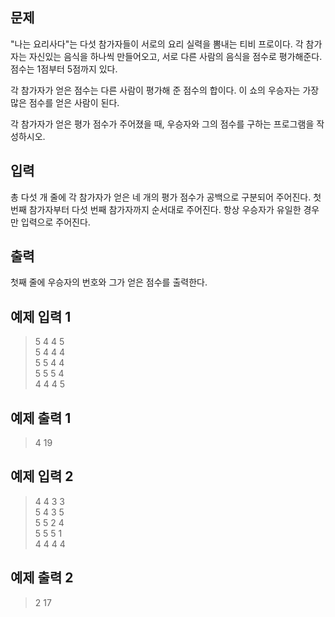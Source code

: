 ## 문제
"나는 요리사다"는 다섯 참가자들이 서로의 요리 실력을 뽐내는 티비 프로이다. 각 참가자는 자신있는 음식을 하나씩 만들어오고, 서로 다른 사람의 음식을 점수로 평가해준다. 점수는 1점부터 5점까지 있다.

각 참가자가 얻은 점수는 다른 사람이 평가해 준 점수의 합이다. 이 쇼의 우승자는 가장 많은 점수를 얻은 사람이 된다.

각 참가자가 얻은 평가 점수가 주어졌을 때, 우승자와 그의 점수를 구하는 프로그램을 작성하시오.

## 입력
총 다섯 개 줄에 각 참가자가 얻은 네 개의 평가 점수가 공백으로 구분되어 주어진다. 첫 번째 참가자부터 다섯 번째 참가자까지 순서대로 주어진다. 항상 우승자가 유일한 경우만 입력으로 주어진다.

## 출력
첫째 줄에 우승자의 번호와 그가 얻은 점수를 출력한다.

## 예제 입력 1 
> 5 4 4 5<br>
5 4 4 4<br>
5 5 4 4<br>
5 5 5 4<br>
4 4 4 5

## 예제 출력 1 
>4 19

## 예제 입력 2
> 4 4 3 3<br>
5 4 3 5<br>
5 5 2 4<br>
5 5 5 1<br>
4 4 4 4

## 예제 출력 2
>2 17